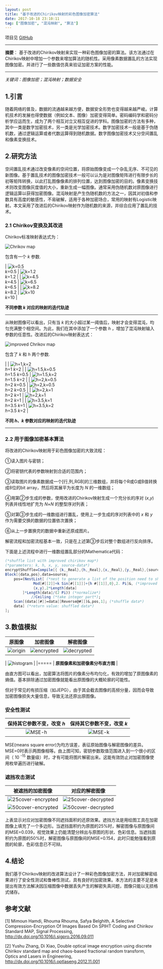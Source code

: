 ```yaml
---
layout: post
title: "基于改进的Chirikov映射的彩色图像加密算法"
date: 2017-10-18 23:10:11
tag: ["图像加密", "混沌映射", "算法"]
---
```


项目见 [GitHub](https://github.com/miRoox/image-encryption-with-improved-Chirikov-map)

----

**摘要**：
基于改进的Chirikov映射来实现一种彩色图像加密的算法。该方法通过在Chirikov映射中增加一个参数来增加算法的随机性。采用像素数据置乱的方法实现图像加密。并进行了一些数值仿真来验证加密方案的性能。

----

*关键词：图像加密；混沌映射；数据安全*

<!--more-->

## 1.引言

随着网络的普及，数据的流通越来越方便，数据安全形势也变得越来越严峻。计算机技术的发展也得使数据（例如文本、图像）加密变得简单。密码编码学和密码分析学应运而生，成为了两个相互对立又相互促进的学科。图像加密的方法有多种，其中一类是数字加密技术，另一类是光学加密技术。数字加密技术一般是基于伪随机数，通过逻辑运算或者代数运算得到随机数据。数字图像加密技术又分空间置乱和像素变换技术。

## 2.研究方法

空间置乱技术通过改变像素的空间位置，将原始图像变成一个杂乱无序、不可见的新图像。基于置乱技术的图像加密技术一般可以认为是对图像矩阵进行有限步长的初等矩阵转换，以此打乱图像像素的排列位置，达到图像加密的目的。像素变换技术则改变图像灰度值的大小，重新生成一幅图像。通常采用伪随机数对原图像进行逻辑运算以获得加密图像。混沌映射是产生伪随机数的方法之一，因其对初值和参数具有高度的敏感性，不易破解，适用于各种加密场合，常用的映射有Logistic映射。本文采用了改进后的Chirikov映射作为随机数的来源，并综合应用了置乱的技术。

### 2.1 Chirikov变换及其改进

Chirikov标准映射表达式为：

![Chrikov map](/chirikov.png)

包含有一个 _k_ 参数.

| ![k=0.5](/k=0.5.png) <br/> _k_=0.5 | ![k=1.2](/k=1.2.png) <br/> _k_=1.2 |
| ![k=4.5](/k=4.5.png) <br/> _k_=4.5 | ![k=6.5](/k=6.5.png) <br/> _k_=6.5 |
| ![k=8.2](/k=8.2.png) <br/> _k_=8.2 | ![k=10](/k=10.png) <br/> _k_=10    |

**不同参数 _k_ 对应的映射的迭代轨迹**

----

从映射图像可以看出，只有当 _k_ 的大小超过某一阈值后，映射才会变得混沌，均匀充满整个相空间。为此，我们在其中添加了一个参数 _h_ ，增加了混沌映射输入参数的任意性。改进后的Chirikov映射表达式：

![improved Chrikov map](/improved-chirikov.png)

包含了 _k_ 和 _h_ 两个参数.

| | ![h=1,k=2](/h=1,k=2.png) <br/> _h_=1 _k_=2 |
| ![h=1.5,k=0.5](/h=1.5,k=0.5.png) <br/> _h_=1.5 _k_=0.5 | ![h=1.5,k=2](/h=1.5,k=2.png) <br/> _h_=1.5 _k_=2 |
| ![h=2,k=0.5](/h=2,k=0.5.png) <br/> _h_=2 _k_=0.5 | ![h=2,k=0.5](/h=2,k=0.5.png) <br/> _h_=2 _k_=0.5 |
| ![h=2,k=1](/h=2,k=1.png) <br/> _h_=2 _k_=1 | ![h=2,k=1](/h=2,k=1.png) <br/> _h_=2 _k_=1 |
| ![h=3.5,k=1](/h=3.5,k=1.png) <br/> _h_=3.5 _k_=1 | ![h=3.5,k=2](/h=3.5,k=2.png) <br/> _h_=3.5 _k_=2 |

**不同 _h_、_k_ 参数对应的映射的迭代轨迹**

----

### 2.2 用于图像加密基本算法

将改进的Chirikov映射用于彩色图像加密的大致流程：

①读入图片与密钥；

②将密钥代表的参数映射到合适的范围内；

③读取图片的像素数据成一个\[行,列,RGB\]的三维数组，并将每个R或G或B值转换成8位的bit array，然后将其展平为长度为 _N_ 的一维数组；

④用第②步生成的参数，使用改进的Chirikov映射生成一个充分长的序对 (_x_,_y_) 列表并线性地扩充为 *N*×*N* 的整型序对列表；

⑤对第③步生成的一维数组进行置乱，使用上一步生成的序对列表中的 _x_ 和 _y_ 作为需要交换的数据的位置依次置换；

⑥从上一步置换完的数据中重新还原成图片。

解密流程和加密流程基本一致，只是在上述第③步后对整个数组进行反向排序。

下面是上述流程中进行一维数组置乱部分的Mathematica代码：

```mathematica
(*shuffle list with improved chirikov map*)
(*parameters: k, h, x, y, source-data*)
encryptShuffle=Compile[{ {k,_Real},{h,_Real},{x,_Real},{y,_Real},{source,_Integer,1} },
Block[{data,pos},data=source;
    pos=(NestList[ (*nest to generate a list of the position need to shuttle*)
             Mod[#[[2]]+k Sin[#[[1]]]+{h #[[1]],0},2. Pi]&, (*improved Chirikov map*)
             {x,y},2*Length[data]
        ]*Length[data]/(2 Pi)) (*normalize*)
            //Ceiling (*take integer part*);
    Scan[(data[[#]]=data[[Reverse@#]])&,pos,1]; (*shuffle data*)
    data] (*return value: shuffled data*)
];
```

## 3.数值模拟

| 原图像 | 加密图像 | 解密图像 |
|:------:|:--------:|:--------:|
| ![origin](/origin.png) | ![encrypted](/encrypted.png) | ![decrypted](/origin.png) |

| ![histogram](/histogram.png) |
|=====
| **原图像素和加密像素分布直方图** |

由直方图可以看出，加密算法将图片的像素分布均匀化，有效的增加了原图像素的熵值。基本排除通过加密图像就能看出原图像的大概轮廓的可能性。

但对于常见的有损压缩（如JEPG），由于其会截去图像的高频分量，因而会导致加密图像损失大量信息，导致无法还原出原图像。

### 安全性测试

| 保持其它参数不变，改变 _h_ | 保持其它参数不变，改变 _k_ |
|:--------------------------:|:--------------------------:|
| ![MSE-h](/mse-h.png) | ![MSE-k](/mse-k.png) |

MSE(means square error)为均方误差，表征原始图像与解密图像的差异。MSE=0时表示两图像相等。由上图可知，密钥参数取值范围进入到一个很小的区间（ 10 <sup>-15</sup> 数量级）时，才有可能将图片解密出来。这能有效防止对加密图像使用枚举遍历进行破解。

### 遮挡攻击测试

| 被遮挡的加密图像 | 对应的解密图像 |
|:----------------:|:--------------:|
| ![25cover-encrypted](/25cover-encrypted.png) | ![25cover-decrypted](/25cover-decrypted.png) |
| ![50cover-encrypted](/50cover-encrypted.png) | ![50cover-decrypted](/50cover-decrypted.png) |

上表显示对应对加密图像不同遮挡面积的还原效果。遮挡方法是用绘图工具在加密图像上填充了一个多边形。当遮挡面积约为原图的25%时，解密图像与原图像间的MSE=0.039，视觉效果上仍能清楚分辨出与原图的形状、色彩信息。当遮挡面积约为原图的50%时，解密图像与原图像间的MSE=0.154，此时只能勉强看到原图的轮廓，色彩信息已不可辩。

## 4.结论

我们基于Chirikov映射的改进算法设计了一种彩色图像加密方法，并对加密解密结果进行了安全性测试和鲁棒性测试，具有良好的加密效果。本方法的主要不足是未提出有效方法解决因压缩图像中数据丢失产生的解密失真问题，图像只能以无损格式储存。

## 参考文献

\[1] Mimoun Hamdi, Rhouma Rhouma, Safya Belghith, A Selective Compression-Encryption Of Images Based On SPIHT Coding and Chirikov Standard MAP, Signal Processing, <http://dx.doi.org/10.1016/j.sigpro.2016.09.011> 

\[2] Yushu Zhang, Di Xiao, Double optical image encryption using discrete Chirikov standard map and chaos-based fractional random transform, Optics and Lasers in Engineering, <http://dx.doi.org/10.1016/j.optlaseng.2012.11.001> 

